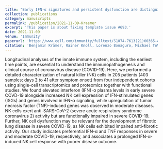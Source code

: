```yaml
---
title: "Early IFN-α signatures and persistent dysfunction are distinguishing features of NK cells in severe COVID-19"
collection: publications
category: manuscripts
permalink: /publication/2021-11-09-Kraemer
excerpt: 'This paper is about fixing template issue #693.'
date: 2021-11-09
venue: 'Immunity'
paperurl: 'https://www.cell.com/immunity/fulltext/S1074-7613(21)00365-4?2023/7/20/?2023/7/20/='
citation: 'Benjamin Krämer, Rainer Knoll, Lorenzo Bonaguro, Michael ToVinh, Jan Raabe, Rosario Astaburuaga-García, Jonas Schulte-Schrepping, Kim Melanie Kaiser, Gereon J Rieke, Jenny Bischoff, Malte B Monin, Christoph Hoffmeister, Stefan Schlabe, Elena De Domenico, Nico Reusch, Kristian Händler, Gary Reynolds, Nils Blüthgen, Gudrun Hack, Claudia Finnemann, Hans D Nischalke, Christian P Strassburg, Emily Stephenson, Yapeng Su, Louis Gardner, Dan Yuan, Daniel Chen, Jason Goldman, Philipp Rosenstiel, Susanne V Schmidt, Eicke Latz, Kevin Hrusovsky, Andrew J Ball, Joe M Johnson, Paul-Albert Koenig, Florian I Schmidt, Muzlifah Haniffa, James R Heath, Beate M Kümmerer, Verena Keitel, Björn Jensen, Paula Stubbemann, Florian Kurth, Leif E Sander, Birgit Sawitzki, Janine Altmüller, Angel Angelov, Anna C Aschenbrenner, Robert Bals, Alexander Bartholomäus, Anke Becker, Matthias Becker, Daniela Bezdan, Michael Bitzer, Conny Blumert, Ezio Bonifacio, Peer Bork, Bunk Boyke, Helmut Blum, Nicolas Casadei, Thomas Clavel, Maria Colome-Tatche, Markus Cornberg, Inti Alberto De La Rosa Velázquez, Andreas Diefenbach, Alexander Dilthey, Nicole Fischer, Konrad Förstner, Sören Franzenburg, Julia-Stefanie Frick, Gisela Gabernet, Julien Gagneur, Tina Ganzenmueller, Marie Gauder, Janina Geißert, Alexander Goesmann, Siri Göpel, Adam Grundhoff, Hajo Grundmann, Torsten Hain, Frank Hanses, Ute Hehr, André Heimbach, Marius Hoeper, Friedemann Horn, Daniel Hübschmann, Michael Hummel, Thomas Iftner, Angelika Iftner, Thomas Illig, Stefan Janssen, Jörn Kalinowski, René Kallies, Birte Kehr, Andreas Keller, Oliver T Keppler, Sarah Kim-Hellmuth, Christoph Klein, Michael Knop, Oliver Kohlbacher, Karl Köhrer, Jan Korbel, Peter G Kremsner, Denise Kühnert, Ingo Kurth, Markus Landthaler, Yang Li, Kerstin U Ludwig, Oliwia Makarewicz, Federico Marini, Manja Marz, Alice C McHardy, Christian Mertes, Maximilian Münchhoff, Sven Nahnsen, Markus Nöthen, Francine Ntoumi, Peter Nürnberg, Stephan Ossowski, Jörg Overmann, Silke Peter, Klaus Pfeffer, Isabell Pink, Anna R Poetsch, Ulrike Protzer, Alfred Pühler, Nikolaus Rajewsky, Markus Ralser, Kristin Reiche, Olaf Rieß, Stephan Ripke, Ulisses Nunes da Rocha, Philip Rosenstiel, Antoine-Emmanuel Saliba, Leif Erik Sander, Simone Scheithauer, Philipp Schiffer, Jonathan Schmid-Burgk, Wulf Schneider, Eva-Christina Schulte, Joachim L Schultze, Alexander Sczyrba, Mariam L Sharaf, Yogesh Singh, Michael Sonnabend, Oliver Stegle, Jens Stoye, Fabian Theis, Thomas Ulas, Janne Vehreschild. (2021). &quot;Early IFN-α signatures and persistent dysfunction are distinguishing features of NK cells in severe COVID-19; <i>Immunity</i>. 54(11)'
---
```


Longitudinal analyses of the innate immune system, including the earliest time points, are essential to understand the immunopathogenesis and clinical course of coronavirus disease (COVID-19). Here, we performed a detailed characterization of natural killer (NK) cells in 205 patients (403 samples; days 2 to 41 after symptom onset) from four independent cohorts using single-cell transcriptomics and proteomics together with functional studies. We found elevated interferon (IFN)-α plasma levels in early severe COVD-19 alongside increased NK cell expression of IFN-stimulated genes (ISGs) and genes involved in IFN-α signaling, while upregulation of tumor necrosis factor (TNF)-induced genes was observed in moderate diseases. NK cells exert anti-SARS-CoV-2 (severe acute respiratory syndrome coronavirus 2) activity but are functionally impaired in severe COVID-19. Further, NK cell dysfunction may be relevant for the development of fibrotic lung disease in severe COVID-19, as NK cells exhibited impaired anti-fibrotic activity. Our study indicates preferential IFN-α and TNF responses in severe and moderate COVID-19, respectively, and associates a prolonged IFN-α-induced NK cell response with poorer disease outcome.